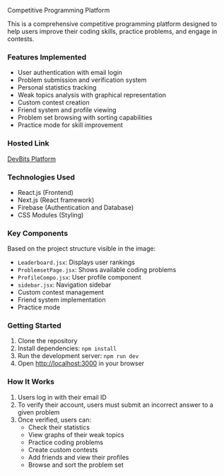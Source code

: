 Competitive Programming Platform

This is a comprehensive competitive programming platform designed to help users improve their coding skills, practice problems, and engage in contests.

### Features Implemented

- User authentication with email login
- Problem submission and verification system
- Personal statistics tracking
- Weak topics analysis with graphical representation
- Custom contest creation
- Friend system and profile viewing
- Problem set browsing with sorting capabilities
- Practice mode for skill improvement

### Hosted Link

[DevBits Platform](https://devbits-iota.vercel.app/)

### Technologies Used

- React.js (Frontend)
- Next.js (React framework)
- Firebase (Authentication and Database)
- CSS Modules (Styling)

### Key Components

Based on the project structure visible in the image:

- `Leaderboard.jsx`: Displays user rankings
- `ProblemsetPage.jsx`: Shows available coding problems
- `ProfileCompo.jsx`: User profile component
- `sidebar.jsx`: Navigation sidebar
- Custom contest management
- Friend system implementation
- Practice mode

### Getting Started

1. Clone the repository
2. Install dependencies: `npm install`
3. Run the development server: `npm run dev`
4. Open [http://localhost:3000](http://localhost:3000) in your browser

### How It Works

1. Users log in with their email ID
2. To verify their account, users must submit an incorrect answer to a given problem
3. Once verified, users can:
   - Check their statistics
   - View graphs of their weak topics
   - Practice coding problems
   - Create custom contests
   - Add friends and view their profiles
   - Browse and sort the problem set

